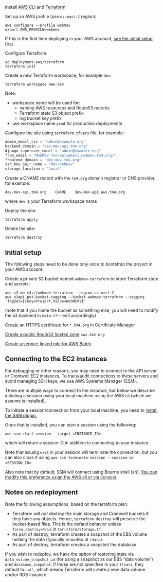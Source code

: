Install [AWS CLI](https://aws.amazon.com/cli/) and [Terraform](https://www.terraform.io/)

Set up an AWS profile (use `us-east-2` region):
```shell
aws configure --profile webmev
export AWS_PROFILE=webmev
```
If this is the first time deploying in your AWS account, [see the initial setup first](#init_setup).

Configure Terraform:
```shell
cd deployment-aws/terraform
terraform init
```
Create a new Terraform workspace, for example `dev`:
```shell
terraform workspace new dev
```
Note:
* workspace name will be used for:
  * naming AWS resources and Route53 records
  * Terraform state S3 object prefix
  * log bucket key prefix
* use workspace name `prod` for production deployments

Configure the site using `terraform.tfvars` file, for example:
```terraform
admin_email_csv = "admin@example.org"
backend_domain = "dev-mev-api.tm4.org"
django_superuser_email = "admin@example.org"
from_email = "WebMEV <noreply@mail.webmev.tm4.org>"
frontend_domain = "dev-mev.tm4.org"
ssh_key_pair_name = "dev-webmev"
storage_location = "local"
```

Create a CNAME record with the `tm4.org` domain registrar or DNS provider, for example:
```
dev-mev-api.tm4.org    CNAME    dev-mev-api.aws.tm4.org
```
where `dev` is your Terraform workspace name

Deploy the site:
```shell
terraform apply
```
Delete the site:
```shell
terraform destroy
```

<a name="init_setup"></a>
## Initial setup
The following steps need to be done only once to bootstrap the project in your AWS account.

Create a private S3 bucket named `webmev-terraform` to store Terraform state and secrets:
```shell
aws s3 mb s3://webmev-terraform --region us-east-2
aws s3api put-bucket-tagging --bucket webmev-terraform --tagging 'TagSet=[{Key=Project,Value=WebMEV}]'
```
(note that if you name the bucket as something else, you will need to modify the s3 backend in `main.tf`-- edit accordingly)

[Create an HTTPS certificate](https://docs.aws.amazon.com/acm/latest/userguide/gs-acm-request-public.html) for `*.tm4.org` in Certificate Manager

[Create a public Route53 hosted zone](https://docs.aws.amazon.com/Route53/latest/DeveloperGuide/CreatingHostedZone.html) `aws.tm4.org`

[Create a service-linked role for AWS Batch](https://docs.aws.amazon.com/batch/latest/userguide/using-service-linked-roles.html#create-slr)

## Connecting to the EC2 instances

For debugging or other reasons, you may need to connect to the API server or Cromwell EC2 instances. To track/audit connections to these servers and avoid managing SSH keys, we use AWS Systems Manager (SSM).

There are multiple ways to connect to the instance, but below we describe initiating a session using your local machine using the AWS cli (which we assume is installed).

To initiate a session/connection from your local machine, you need to [install the SSM plugin.](https://docs.aws.amazon.com/systems-manager/latest/userguide/session-manager-working-with-install-plugin.html)

Once that is installed, you can start a session using the following:

```shell
aws ssm start-session --target <INSTANCE_ID>
```
which will return a session ID in addition to connecting to your instance.

Note that issuing `exit` in your session will terminate the connection, but you can also close it using `aws ssm terminate-session --session-id <SESSION_ID>`.

Also note that by default, SSM will connect using Bourne shell (sh). [You can modify this preference usign the AWS cli or via console](https://aws.amazon.com/premiumsupport/knowledge-center/ssm-session-manager-change-shell/).

## Notes on redeployment

Note the following assumptions, based on the terraform plan:
- Terraform will *not* destroy the main storage and Cromwell buckets if they have any objects. Hence, `terraform destroy` will preserve the bucket-based files. This is the default behavior unless `force_destroy=true` in `terraform/storage.tf`.
- As part of destroy, terraform creates a snapshot of the EBS volume holding the data (typically mounted at `/data`).
- As part of destroy, terraform creates a snapshot the database.

If you wish to redeploy, we have the option of restoring state via `data_volume_snapshot_id` (for using a snapshot as our EBS "data volume") and `database_snapshot`. If those are not specified in your `tfvars`, they default to `null`, which means Terraform will create a new data volume and/or RDS instance.
